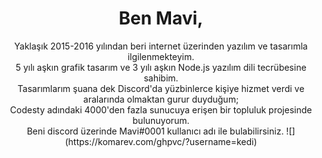 <h1 align="center"> Ben Mavi,</h1>
<p align="center">
Yaklaşık 2015-2016 yılından beri internet üzerinden yazılım ve tasarımla ilgilenmekteyim. <br>
5 yılı aşkın grafik tasarım ve 3 yılı aşkın Node.js yazılım dili tecrübesine sahibim. <br>
Tasarımlarım şuana dek Discord'da yüzbinlerce kişiye hizmet verdi ve aralarında olmaktan gurur duyduğum; <br>
Codesty adındaki 4000'den fazla sunucuya erişen bir topluluk projesinde bulunuyorum. <br>
Beni discord üzerinde Mavi#0001 kullanıcı adı ile bulabilirsiniz.
![](https://komarev.com/ghpvc/?username=kedi)
</p>
